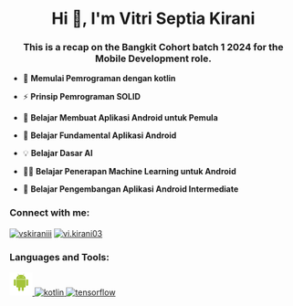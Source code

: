 <h1 align="center">Hi 👋, I'm Vitri Septia Kirani</h1>
<h3 align="center">This is a recap on the Bangkit Cohort batch 1 2024 for the Mobile Development role.</h3>

- 🤖 **Memulai Pemrograman dengan kotlin**

- ⚡ **Prinsip Pemrograman SOLID**

- 🤝 **Belajar Membuat Aplikasi Android untuk Pemula**

- 🌱 **Belajar Fundamental Aplikasi Android**

- 💡 **Belajar Dasar AI**

- 👩‍💻 **Belajar Penerapan Machine Learning untuk Android**

- 📝 **Belajar Pengembangan Aplikasi Android Intermediate**

<h3 align="left">Connect with me:</h3>
<p align="left">
<a href="https://linkedin.com/in/vskiraniii" target="blank"><img align="center" src="https://raw.githubusercontent.com/rahuldkjain/github-profile-readme-generator/master/src/images/icons/Social/linked-in-alt.svg" alt="vskiraniii" height="30" width="40" /></a>
<a href="https://instagram.com/vi.kirani03" target="blank"><img align="center" src="https://raw.githubusercontent.com/rahuldkjain/github-profile-readme-generator/master/src/images/icons/Social/instagram.svg" alt="vi.kirani03" height="30" width="40" /></a>
</p>

<h3 align="left">Languages and Tools:</h3>
<p align="left"> <a href="https://developer.android.com" target="_blank" rel="noreferrer"> <img src="https://raw.githubusercontent.com/devicons/devicon/master/icons/android/android-original-wordmark.svg" alt="android" width="40" height="40"/> </a> <a href="https://kotlinlang.org" target="_blank" rel="noreferrer"> <img src="https://www.vectorlogo.zone/logos/kotlinlang/kotlinlang-icon.svg" alt="kotlin" width="40" height="40"/> </a> <a href="https://www.tensorflow.org" target="_blank" rel="noreferrer"> <img src="https://www.vectorlogo.zone/logos/tensorflow/tensorflow-icon.svg" alt="tensorflow" width="40" height="40"/> </a> </p>
